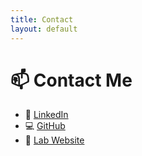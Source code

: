 ```yaml
---
title: Contact
layout: default
---
```


# 📫 Contact Me

- 💼 [LinkedIn](https://www.linkedin.com/in/rachel-steinitz-eliyahu-aaa4b2186/)  
- 💻 [GitHub](https://github.com/RachelitaSE)  
- 🧪 [Lab Website](https://www.weizmann.ac.il/MCMS/Sivan/home)
